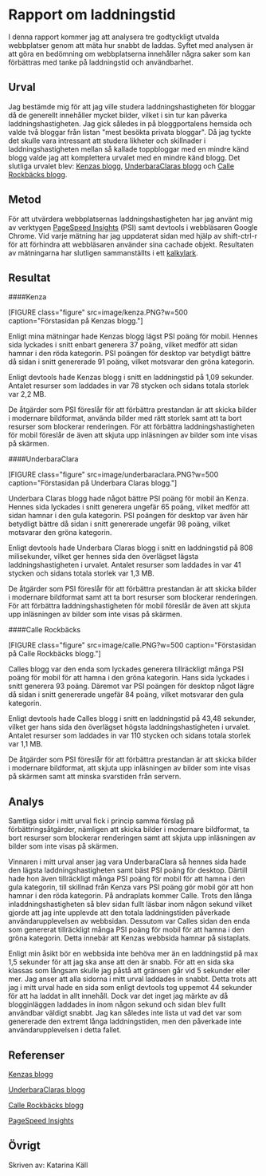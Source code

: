 ---
---
Rapport om laddningstid
=========================
I denna rapport kommer jag att analysera tre godtyckligt utvalda webbplatser genom att mäta hur snabbt de laddas. Syftet med analysen är att göra en bedömning om webbplatserna innehåller några saker som kan förbättras med tanke på laddningstid och användbarhet.    

Urval
-----------------------

Jag bestämde mig för att jag ville studera laddningshastigheten för bloggar då de generellt innehåller mycket bilder, vilket i sin tur kan påverka laddningshastigheten. Jag gick således in på bloggportalens hemsida och valde två bloggar från listan "mest besökta privata bloggar". Då jag tyckte det skulle vara intressant att studera likheter och skillnader i laddningshastigheten mellan så kallade toppbloggar med en mindre känd blogg valde jag att komplettera urvalet med en mindre känd blogg. Det slutliga urvalet blev: [Kenzas blogg](http://kenzas.se/), [UnderbaraClaras blogg](https://underbaraclaras.se/) och [Calle Rockbäcks blogg](https://callerockback.blogspot.com/).


Metod
-----------------------
För att utvärdera webbplatsernas laddningshastigheten har jag använt mig av verktygen [PageSpeed Insights](https://developers.google.com/speed/pagespeed/insights/) (PSI) samt devtools i webbläsaren Google Chrome. Vid varje mätning har jag uppdaterat sidan med hjälp av shift-ctrl-r för att förhindra att webbläsaren använder sina cachade objekt. Resultaten av mätningarna har slutligen sammanställts i ett [kalkylark](https://docs.google.com/spreadsheets/d/1xc2E_MnMcCMzRXkZba6SqShBKjIisD5BzjHK6xtircA/edit?usp=sharing).

Resultat
-----------------------
####Kenza

[FIGURE class="figure" src=image/kenza.PNG?w=500 caption="Förstasidan på Kenzas blogg."]

Enligt mina mätningar hade Kenzas blogg lägst PSI poäng för mobil. Hennes sida lyckades i snitt enbart generera 37 poäng, vilket medför att sidan hamnar i den röda kategorin. PSI poängen för desktop var betydligt bättre då sidan i snitt genererade 91 poäng, vilket motsvarar den gröna kategorin.

Enligt devtools hade Kenzas blogg i snitt en laddningstid på 1,09 sekunder. Antalet resurser som laddades in var 78 stycken och sidans totala storlek var 2,2 MB.

De åtgärder som PSI föreslår för att förbättra prestandan är att skicka bilder i modernare bildformat, använda bilder med rätt storlek samt att ta bort resurser som blockerar renderingen. För att förbättra laddningshastigheten för mobil föreslår de även att skjuta upp inläsningen av bilder som inte visas på skärmen.

####UnderbaraClara

[FIGURE class="figure" src=image/underbaraclara.PNG?w=500 caption="Förstasidan på Underbara Claras blogg."]

Underbara Claras blogg hade något bättre PSI poäng för mobil än Kenza. Hennes sida lyckades i snitt generera ungefär 65 poäng, vilket medför att sidan hamnar i den gula kategorin. PSI poängen för desktop var även här betydligt bättre då sidan i snitt genererade ungefär 98 poäng, vilket motsvarar den gröna kategorin.

Enligt devtools hade Underbara Claras blogg i snitt en laddningstid på 808 milisekunder, vilket ger hennes sida den överlägset lägsta laddningshastigheten i urvalet. Antalet resurser som laddades in var 41 stycken och sidans totala storlek var 1,3 MB.

De åtgärder som PSI föreslår för att förbättra prestandan är att skicka bilder i modernare bildformat samt att ta bort resurser som blockerar renderingen. För att förbättra laddningshastigheten för mobil föreslår de även att skjuta upp inläsningen av bilder som inte visas på skärmen.

####Calle Rockbäcks

[FIGURE class="figure" src=image/calle.PNG?w=500 caption="Förstasidan på Calle Rockbäcks blogg."]

Calles blogg var den enda som lyckades generera tillräckligt många PSI poäng för mobil för att hamna i den gröna kategorin. Hans sida lyckades i snitt generera 93 poäng. Däremot var PSI poängen för desktop något lägre då sidan i snitt genererade ungefär 84 poäng, vilket motsvarar den gula kategorin.

Enligt devtools hade Calles blogg i snitt en laddningstid på 43,48 sekunder, vilket ger hans sida den överlägset högsta laddningshastigheten i urvalet. Antalet resurser som laddades in var 110 stycken och sidans totala storlek var 1,1 MB.

De åtgärder som PSI föreslår för att förbättra prestandan är att skicka bilder i modernare bildformat, att skjuta upp inläsningen av bilder som inte visas på skärmen samt att minska svarstiden från servern.

Analys
-----------------------
Samtliga sidor i mitt urval fick i princip samma förslag på förbättringsåtgärder, nämligen att skicka bilder i modernare bildformat, ta bort resurser som blockerar renderingen samt att skjuta upp inläsningen av bilder som inte visas på skärmen.

Vinnaren i mitt urval anser jag vara UnderbaraClara så hennes sida hade den lägsta laddningshastigheten samt bäst PSI poäng för desktop. Därtill hade hon även tillräckligt många PSI poäng för mobil för att hamna i den gula kategorin, till skillnad från Kenza vars PSI poäng gör mobil gör att hon hamnar i den röda kategorin. På andraplats kommer Calle. Trots den långa inladdningshastigheten så blev sidan fullt läsbar inom någon sekund vilket gjorde att jag inte upplevde att den totala laddningstiden påverkade användarupplevelsen av webbsidan. Dessutom var Calles sidan den enda som genererat tillräckligt många PSI poäng för mobil för att hamna i den gröna kategorin. Detta innebär att Kenzas webbsida hamnar på sistaplats.

Enligt min åsikt bör en webbsida inte behöva mer än en laddningstid på max 1,5 sekunder för att jag ska anse att den är snabb. För att en sida ska klassas som långsam skulle jag påstå att gränsen går vid 5 sekunder eller mer. Jag anser att alla sidorna i mitt urval laddades in snabbt. Detta trots att jag i mitt urval hade en sida som enligt devtools tog uppemot 44 sekunder för att ha laddat in allt innehåll. Dock var det inget jag märkte av då blogginläggen laddades in inom någon sekund och sidan blev fullt användbar väldigt snabbt. Jag kan således inte lista ut vad det var som genererade den extremt långa laddningstiden, men den påverkade inte användarupplevelsen i detta fallet.

Referenser
-----------------------
[Kenzas blogg](http://kenzas.se/)

[UnderbaraClaras blogg](https://underbaraclaras.se/)

[Calle Rockbäcks blogg](https://callerockback.blogspot.com/)

[PageSpeed Insights](https://developers.google.com/speed/pagespeed/insights/)


Övrigt
-----------------------

Skriven av: Katarina Käll
